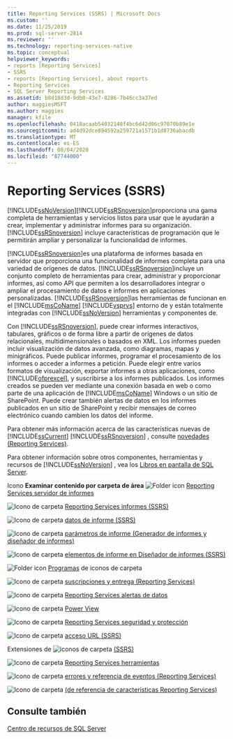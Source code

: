 ```yaml
---
title: Reporting Services (SSRS) | Microsoft Docs
ms.custom: ''
ms.date: 11/25/2019
ms.prod: sql-server-2014
ms.reviewer: ''
ms.technology: reporting-services-native
ms.topic: conceptual
helpviewer_keywords:
- reports [Reporting Services]
- SSRS
- reports [Reporting Services], about reports
- Reporting Services
- SQL Server Reporting Services
ms.assetid: b8d18d3d-9db0-43e7-8286-7b46cc3a37ed
author: maggiesMSFT
ms.author: maggies
manager: kfile
ms.openlocfilehash: 0418acaab54032148f4bc6d42d06c97070b89e1e
ms.sourcegitcommit: ad4d92dce894592a259721a1571b1d8736abacdb
ms.translationtype: MT
ms.contentlocale: es-ES
ms.lasthandoff: 08/04/2020
ms.locfileid: "87744000"
---
```

# <a name="reporting-services-ssrs"></a>Reporting Services (SSRS)
  [!INCLUDE[ssNoVersion](../includes/ssnoversion-md.md)][!INCLUDE[ssRSnoversion](../includes/ssrsnoversion-md.md)]proporciona una gama completa de herramientas y servicios listos para usar que le ayudarán a crear, implementar y administrar informes para su organización. [!INCLUDE[ssRSnoversion](../includes/ssrsnoversion-md.md)] incluye características de programación que le permitirán ampliar y personalizar la funcionalidad de informes.

 [!INCLUDE[ssRSnoversion](../includes/ssrsnoversion-md.md)]es una plataforma de informes basada en servidor que proporciona una funcionalidad de informes completa para una variedad de orígenes de datos. [!INCLUDE[ssRSnoversion](../includes/ssrsnoversion-md.md)]incluye un conjunto completo de herramientas para crear, administrar y proporcionar informes, así como API que permiten a los desarrolladores integrar o ampliar el procesamiento de datos e informes en aplicaciones personalizadas. [!INCLUDE[ssRSnoversion](../includes/ssrsnoversion-md.md)]las herramientas de funcionan en el [!INCLUDE[msCoName](../includes/msconame-md.md)] [!INCLUDE[vsprvs](../includes/vsprvs-md.md)] entorno de y están totalmente integradas con [!INCLUDE[ssNoVersion](../includes/ssnoversion-md.md)] herramientas y componentes de.

 Con [!INCLUDE[ssRSnoversion](../includes/ssrsnoversion-md.md)], puede crear informes interactivos, tabulares, gráficos o de forma libre a partir de orígenes de datos relacionales, multidimensionales o basados en XML. Los informes pueden incluir visualización de datos avanzada, como diagramas, mapas y minigráficos. Puede publicar informes, programar el procesamiento de los informes o acceder a informes a petición. Puede elegir entre varios formatos de visualización, exportar informes a otras aplicaciones, como [!INCLUDE[ofprexcel](../includes/ofprexcel-md.md)], y suscribirse a los informes publicados. Los informes creados se pueden ver mediante una conexión basada en web o como parte de una aplicación de [!INCLUDE[msCoName](../includes/msconame-md.md)] Windows o un sitio de SharePoint. Puede crear también alertas de datos en los informes publicados en un sitio de SharePoint y recibir mensajes de correo electrónico cuando cambien los datos del informe.

 Para obtener más información acerca de las características nuevas de [!INCLUDE[ssCurrent](../includes/sscurrent-md.md)] [!INCLUDE[ssRSnoversion](../includes/ssrsnoversion-md.md)] , consulte [novedades &#40;Reporting Services&#41;](../../2014/reporting-services/what-s-new-reporting-services.md).

 Para obtener información sobre otros componentes, herramientas y recursos de [!INCLUDE[ssNoVersion](../includes/ssnoversion-md.md)] , vea los [Libros en pantalla de SQL Server](../index.yml).

 Icono **Examinar contenido por carpeta de área** ![Folder icon](media/hlp-16folder.gif "Icono de carpeta") [Reporting Services servidor de informes](../../2014/reporting-services/reporting-services-report-server.md)

 ![Icono de carpeta](media/hlp-16folder.gif "Icono de carpeta") [Reporting Services informes &#40;SSRS&#41;](reports/reporting-services-reports-ssrs.md)

 ![Icono de carpeta](media/hlp-16folder.gif "Icono de carpeta") [datos de informe &#40;SSRS&#41;](report-data/report-data-ssrs.md)

 ![Icono de carpeta](media/hlp-16folder.gif "Icono de carpeta") [parámetros de informe &#40;Generador de informes y diseñador de informes&#41;](report-design/report-parameters-report-builder-and-report-designer.md)

 ![Icono de carpeta](media/hlp-16folder.gif "Icono de carpeta") [elementos de informe en Diseñador de informes &#40;SSRS&#41;](report-design/report-parts-in-report-designer-ssrs.md)

 ![Folder icon](media/hlp-16folder.gif "Icono de carpeta") [Programas](subscriptions/schedules.md) de iconos de carpeta

 ![Icono de carpeta](media/hlp-16folder.gif "Icono de carpeta") [suscripciones y entrega &#40;Reporting Services&#41;](subscriptions/subscriptions-and-delivery-reporting-services.md)

 ![Icono de carpeta](media/hlp-16folder.gif "Icono de carpeta") [Reporting Services alertas de datos](../ssms/agent/alerts.md)

 ![Icono de carpeta](media/hlp-16folder.gif "Icono de carpeta") [Power View](https://office.microsoft.com/excel-help/power-view-explore-visualize-and-present-your-data-HA102835634.aspx)

 ![Icono de carpeta](media/hlp-16folder.gif "Icono de carpeta") [Reporting Services seguridad y protección](security/reporting-services-security-and-protection.md)

 ![Icono de carpeta](media/hlp-16folder.gif "Icono de carpeta") [acceso URL &#40;SSRS&#41;](url-access-ssrs.md)

 Extensiones de ![iconos de carpeta](media/hlp-16folder.gif "Icono de carpeta") [&#40;SSRS&#41;](extensions-ssrs.md)

 ![Icono de carpeta](media/hlp-16folder.gif "Icono de carpeta") [Reporting Services herramientas](tools/reporting-services-tools.md)

 ![Icono de carpeta](media/hlp-16folder.gif "Icono de carpeta") [errores y referencia de eventos &#40;Reporting Services&#41;](troubleshooting/errors-and-events-reference-reporting-services.md)

 ![Icono de carpeta](media/hlp-16folder.gif "Icono de carpeta") [&#40;de referencia de características Reporting Services&#41;](feature-reference-reporting-services.md)

## <a name="see-also"></a>Consulte también
 [Centro de recursos de SQL Server](https://go.microsoft.com/fwlink/?linkID=219676)


